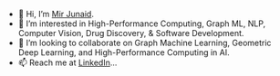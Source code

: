 - 👋 Hi, I’m [Mir Junaid](https://mirjunaid26.github.io/).
- 👀 I’m interested in High-Performance Computing, Graph ML, NLP, Computer Vision, Drug Discovery, & Software Development.
- 💞️ I’m looking to collaborate on Graph Machine Learning, Geometric Deep Learning, and High-Performance Computing in AI.
- 📫 Reach me at [LinkedIn](https://www.linkedin.com/in/mirjunaid26/)...


<!---
mirjunaid26/mirjunaid26 is a ✨ special ✨ repository because its `README.md` (this file) appears on your GitHub profile.
You can click the Preview link to take a look at your changes.
--->
